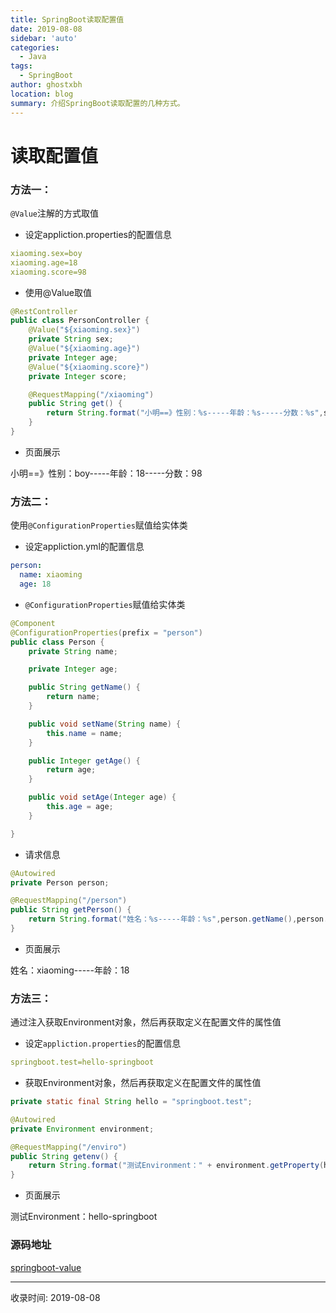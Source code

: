 ```yaml
---
title: SpringBoot读取配置值
date: 2019-08-08
sidebar: 'auto'
categories:
  - Java
tags:
  - SpringBoot
author: ghostxbh
location: blog
summary: 介绍SpringBoot读取配置的几种方式。
---
```

# 读取配置值

### 方法一：
`@Value`注解的方式取值

+ 设定appliction.properties的配置信息

```yaml
xiaoming.sex=boy
xiaoming.age=18
xiaoming.score=98
```

+ 使用@Value取值

```java
@RestController
public class PersonController {
    @Value("${xiaoming.sex}")
    private String sex;
    @Value("${xiaoming.age}")
    private Integer age;
    @Value("${xiaoming.score}")
    private Integer score;

    @RequestMapping("/xiaoming")
    public String get() {
        return String.format("小明==》性别：%s-----年龄：%s-----分数：%s",sex,age,score);
    }
}
```

+ 页面展示

小明==》性别：boy-----年龄：18-----分数：98

### 方法二：
使用`@ConfigurationProperties`赋值给实体类

+ 设定appliction.yml的配置信息

```yaml
person:
  name: xiaoming
  age: 18
```

+ `@ConfigurationProperties`赋值给实体类

```java
@Component
@ConfigurationProperties(prefix = "person")
public class Person {
    private String name;

    private Integer age;

    public String getName() {
        return name;
    }

    public void setName(String name) {
        this.name = name;
    }

    public Integer getAge() {
        return age;
    }

    public void setAge(Integer age) {
        this.age = age;
    }

}
```

+ 请求信息

```java
@Autowired
private Person person;

@RequestMapping("/person")
public String getPerson() {
    return String.format("姓名：%s-----年龄：%s",person.getName(),person.getAge());
}
```

+ 页面展示

姓名：xiaoming-----年龄：18

### 方法三：
通过注入获取Environment对象，然后再获取定义在配置文件的属性值

+ 设定`appliction.properties`的配置信息

```yml
springboot.test=hello-springboot
```

+ 获取Environment对象，然后再获取定义在配置文件的属性值

```java
private static final String hello = "springboot.test";

@Autowired
private Environment environment;

@RequestMapping("/enviro")
public String getenv() {
    return String.format("测试Environment：" + environment.getProperty(hello));
}
```
 
+ 页面展示

测试Environment：hello-springboot

### 源码地址
[springboot-value](https://github.com/ghostxbh/spring-boot-example/tree/master/boot01)

---
收录时间: 2019-08-08

<Vssue :title="$title" />
